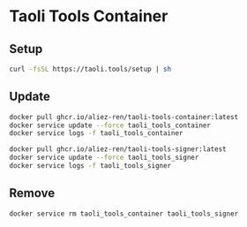 # Taoli Tools Container

## Setup
```bash
curl -fsSL https://taoli.tools/setup | sh
```

## Update
```bash
docker pull ghcr.io/aliez-ren/taoli-tools-container:latest
docker service update --force taoli_tools_container
docker service logs -f taoli_tools_container
```

```bash
docker pull ghcr.io/aliez-ren/taoli-tools-signer:latest
docker service update --force taoli_tools_signer
docker service logs -f taoli_tools_signer
```

## Remove
```bash
docker service rm taoli_tools_container taoli_tools_signer
```
